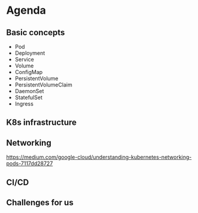# Agenda

## Basic concepts
- Pod
- Deployment
- Service
- Volume
- ConfigMap
- PersistentVolume
- PersistentVolumeClaim
- DaemonSet
- StatefulSet
- Ingress

## K8s infrastructure

## Networking
https://medium.com/google-cloud/understanding-kubernetes-networking-pods-7117dd28727

## CI/CD

## Challenges for us



